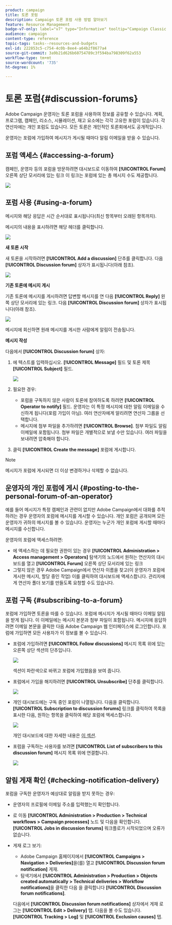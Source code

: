 ```yaml
---
product: campaign
title: 토론 포럼
description: Campaign 토론 포럼 사용 방법 알아보기
feature: Resource Management
badge-v7-only: label="v7" type="Informative" tooltip="Campaign Classic v7에만 적용"
audience: campaign
content-type: reference
topic-tags: tasks--resources-and-budgets
exl-id: 222853c5-c754-4c0b-8ee4-a64b2f8677a4
source-git-commit: 3a9b21d626b60754789c3f594ba798309f62a553
workflow-type: tm+mt
source-wordcount: '735'
ht-degree: 1%

---
```


# 토론 포럼{#discussion-forums}



Adobe Campaign 운영자는 토론 포럼을 사용하여 정보를 공유할 수 있습니다. 계획, 프로그램, 캠페인, 리소스, 시뮬레이션, 재고 요소에는 각각 고유한 포럼이 있습니다. 각 연산자에는 개인 포럼도 있습니다. 모든 토론은 개인적인 토론회에서도 공개적입니다.

운영자는 포럼에 가입하여 메시지가 게시될 때마다 알림 이메일을 받을 수 있습니다.

## 포럼 액세스 {#accessing-a-forum}

캠페인, 운영자 등의 포럼을 방문하려면 대시보드로 이동하여 **[!UICONTROL Forum]** 오른쪽 상단 모서리에 있는 링크 이 링크는 포럼에 있는 총 메시지 수도 제공합니다.

![](assets/mrm_forum_access_link.png)

## 포럼 사용 {#using-a-forum}

메시지와 해당 응답은 시간 순서대로 표시됩니다(최신 항목부터 오래된 항목까지).

메시지의 내용을 표시하려면 해당 헤더를 클릭합니다.

![](assets/mrm_forum_expand_msg.png)

**새 토론 시작**

새 토론을 시작하려면 **[!UICONTROL Add a discussion]** 단추를 클릭합니다. 다음 **[!UICONTROL Discussion forum]** 상자가 표시됩니다(아래 참조).

![](assets/mrm_forum_new_thread.png)

**기존 토론에 메시지 게시**

기존 토론에 메시지를 게시하려면 답변할 메시지를 연 다음 **[!UICONTROL Reply]** 왼쪽 상단 모서리에 있는 링크. 다음 **[!UICONTROL Discussion forum]** 상자가 표시됩니다(아래 참조).

![](assets/mrm_forum_answer_msg.png)

메시지에 회신하면 원래 메시지를 게시한 사람에게 알림이 전송됩니다.

**메시지 작성**

다음에서 **[!UICONTROL Discussion forum]** 상자:

1. 에 텍스트를 입력하십시오. **[!UICONTROL Message]** 필드 및 토론 제목 **[!UICONTROL Subject]** 필드.

   ![](assets/mrm_forum_edit_msg.png)

1. 필요한 경우:

   * 포럼을 구독하지 않은 사람이 토론에 참여하도록 하려면 **[!UICONTROL Operator to notify]** 필드. 운영자는 이 특정 메시지에 대한 알림 이메일을 수신하게 됩니다(포럼 가입이 아님). 여러 연산자에게 알리려면 연산자 그룹을 선택합니다.
   * 메시지에 첨부 파일을 추가하려면 **[!UICONTROL Browse]**. 첨부 파일도 알림 이메일에 포함됩니다. 첨부 파일은 개별적으로 보낼 수만 있습니다. 여러 파일을 보내려면 압축해야 합니다.

1. 클릭 **[!UICONTROL Create the message]** 포럼에 게시합니다.

>[!NOTE]
>
>메시지가 포럼에 게시되면 더 이상 변경하거나 삭제할 수 없습니다.

## 운영자의 개인 포럼에 게시 {#posting-to-the-personal-forum-of-an-operator}

예를 들어 메시지가 특정 캠페인과 관련이 없지만 Adobe Campaign에서 대화를 추적하려는 경우 운영자의 포럼에 메시지를 게시할 수 있습니다. 개인 포럼은 공개되며 모든 운영자가 귀하의 메시지를 볼 수 있습니다. 운영자는 누군가 개인 포럼에 게시할 때마다 메시지를 수신합니다.

운영자의 포럼에 액세스하려면:

* 에 액세스하는 데 필요한 권한이 있는 경우 **[!UICONTROL Administration > Access management > Operators]** 탐색기의 노드에서 원하는 연산자의 대시보드를 열고 **[!UICONTROL Forum]** 오른쪽 상단 모서리에 있는 링크
* 그렇지 않은 경우 Adobe Campaign에서 연산자 이름을 찾고(이 운영자가 포럼에 게시한 메시지, 할당 중인 작업) 이를 클릭하여 대시보드에 액세스합니다. 관리자에게 연산자 폴더 보기를 만들도록 요청할 수도 있습니다.

## 포럼 구독 {#subscribing-to-a-forum}

포럼에 가입하면 토론을 따를 수 있습니다. 포럼에 메시지가 게시될 때마다 이메일 알림을 받게 됩니다. 이 이메일에는 메시지 본문과 첨부 파일이 포함됩니다. 메시지에 응답하려면 이메일 본문을 클릭한 다음 Adobe Campaign 웹 인터페이스에 로그인합니다. 포럼에 가입하면 모든 사용자가 이 정보를 볼 수 있습니다.

* 포럼에 가입하려면 **[!UICONTROL Follow discussions]** 메시지 목록 위에 있는 오른쪽 상단 섹션의 단추입니다.

  ![](assets/mrm_forum_subscribe.png)

  섹션이 파란색으로 바뀌고 포럼에 가입했음을 보여 줍니다.

* 포럼에서 가입을 해지하려면 **[!UICONTROL Unsubscribe]** 단추를 클릭합니다.

  ![](assets/mrm_forum_unsubscribe.png)

* 개인 대시보드에는 구독 중인 포럼이 나열됩니다. 다음을 클릭합니다. **[!UICONTROL Subscription to discussion forums]** 링크를 클릭하여 목록을 표시한 다음, 원하는 항목을 클릭하여 해당 포럼에 액세스합니다.

  ![](assets/platform_dashboard_operator_subscr_forums.png)

  개인 대시보드에 대한 자세한 내용은 [이 섹션](../../platform/using/access-management-operators.md).

* 포럼을 구독하는 사용자를 보려면 **[!UICONTROL List of subscribers to this discussion forum]** 메시지 목록 위에 연결합니다.

  ![](assets/mrm_forum_subscribers.png)

## 알림 게재 확인 {#checking-notification-delivery}

포럼을 구독한 운영자가 예상대로 알림을 받지 못하는 경우:

* 운영자의 프로필에 이메일 주소를 입력했는지 확인합니다.
* 로 이동 **[!UICONTROL Administration > Production > Technical workflows > Campaign processes]** 노드 및 다음을 확인합니다. **[!UICONTROL Jobs in discussion forums]** 워크플로가 시작되었으며 오류가 없습니다.
* 게재 로그 보기:

   * Adobe Campaign 홈페이지에서 **[!UICONTROL Campaigns > Navigation > Deliveries]**&#x200B;을(를) 열고 **[!UICONTROL Discussion forum notification]** 게재.
   * 탐색기에서 **[!UICONTROL Administration > Production > Objects created automatically > Technical deliveries > Workflow notifications]**&#x200B;을 클릭한 다음 을 클릭합니다 **[!UICONTROL Discussion forum notifications]**.

  다음에서 **[!UICONTROL Discussion forum notifications]** 상자에서 게재 로그는 **[!UICONTROL Edit > Delivery]** 탭. 다음을 볼 수도 있습니다. **[!UICONTROL Tracking > Log]** 및 **[!UICONTROL Exclusion causes]** 탭.
